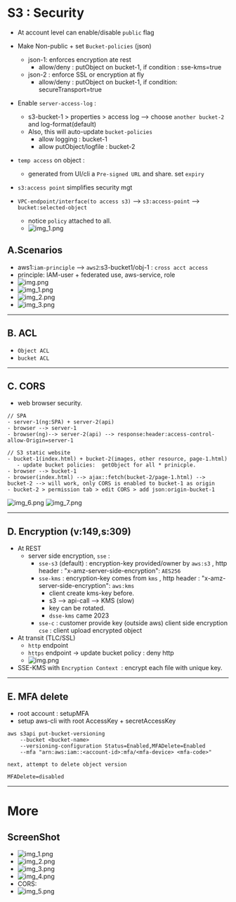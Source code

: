 # S3 : Security
- At account level can enable/disable `public` flag
- Make Non-public + set `Bucket-policies` (json)
  - json-1: enforces encryption ate rest
    - allow/deny : putObject on bucket-1, if condition : sse-kms=true
  - json-2 : enforce SSL or encryption at fly
    - allow/deny : putObject on bucket-1, if condition: secureTransport=true
    
- Enable `server-access-log` :
  - s3-bucket-1 > properties > access log  --> choose `another bucket-2` and log-format(default)
  - Also, this will auto-update `bucket-policies`
    - allow logging : bucket-1
    - allow putObject/logfile : bucket-2
    
- `temp access` on object : 
  - generated from UI/cli a `Pre-signed URL` and share. set `expiry`
  
- `s3:access point` simplifies security mgt

- `VPC-endpoint/interface(to access s3)` --> `s3:access-point` --> `bucket:selected-object` 
  - notice `policy` attached to all.
  - ![img_1.png](../99_img/storage/s3-3/img_100.png)

## A.Scenarios
- aws1:`iam-principle` --> `aws2`:s3-bucket1/obj-1 : `cross acct access`
- principle: IAM-user  + federated use, aws-service, role
- ![img.png](../99_img/storage/s3-1/img.png)
- ![img_1.png](../99_img/storage/s3-1/img_1.png)
- ![img_2.png](../99_img/storage/s3-1/img_2.png)
- ![img_3.png](../99_img/storage/s3-1/img_3.png)

---
## B. ACL
- `Object ACL`
- `bucket ACL`

---
## C. CORS
- web browser security.
```
// SPA
- server-1(ng:SPA) + server-2(api)
- browser --> server-1
- browser(ng)--> server-2(api) --> response:header:access-control-allow-Origin=server-1

// S3 static website
- bucket-1(index.html) + bucket-2(images, other resource, page-1.html)
   - update bucket policies:  getObject for all * prinicple.
- browser --> bucket-1
- browser(index.html) --> ajax::fetch(bucket-2/page-1.html) --> bucket-2 --> will work, only CORS is enabled to bucket-1 as origin 
- bucket-2 > permission tab > edit CORS > add json:origin-bucket-1
```
![img_6.png](../99_img/storage/s3-3/img_6.png)
![img_7.png](../99_img/storage/s3-3/img_7.png)

---
## D. Encryption (v:149,s:309)
- At REST
  - server side encryption, `sse` :
    - `sse-s3` (default) : encryption-key provided/owner by `aws:s3` , http header : "x-amz-server-side-encryption": `AES256`
    - `sse-kms` : encryption-key comes from `kms` ,  http header : "x-amz-server-side-encryption": `aws:kms`
      - client create kms-key before.
      - s3 --> api-call --> KMS (slow)
      - key can be rotated.
      - `dsse-kms` came 2023
    - `sse-c` : customer provide key (outside aws)
  client side encryption `cse` : client upload encrypted object
- At transit (TLC/SSL)
  - `http` endpoint
  - `https` endpoint -> update bucket policy : deny http
  - ![img.png](../99_img/storage/s3-3/img.png)
- SSE-KMS with `Encryption Context `: encrypt each file with unique key.

---
## E. MFA delete
- root account  : setupMFA
- setup aws-cli with root AccessKey  + secretAccessKey
```
aws s3api put-bucket-versioning 
    --bucket <bucket-name> 
    --versioning-configuration Status=Enabled,MFADelete=Enabled 
    --mfa "arn:aws:iam::<account-id>:mfa/<mfa-device> <mfa-code>"
    
next, attempt to delete object version

MFADelete=disabled 
```
---
# More
## ScreenShot
- ![img_1.png](../99_img/storage/s3-3/img_1.png)
- ![img_2.png](../99_img/storage/s3-3/img_2.png)
- ![img_3.png](../99_img/storage/s3-3/img_3.png)
- ![img_4.png](../99_img/storage/s3-3/img_4.png)
- CORS:
- ![img_5.png](../99_img/storage/s3-3/img_5.png)
